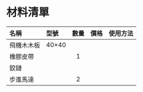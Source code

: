 # 材料清單
|名稱|型號|數量|價格|使用方法|
| :--- | :--- | :---: | :---: | :--- |
|飛機木木板|40×40||||
|橡膠皮帶||1|||
|鉸鏈|||||
|步進馬達||2|||

